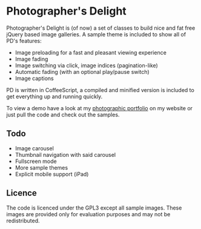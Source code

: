 Photographer's Delight
======================

Photographer's Delight is (of now) a set of classes to build nice and fat free jQuery based image galleries. A sample theme is included to show all of PD's features: 

  * Image preloading for a fast and pleasant viewing experience
  * Image fading
  * Image switching via click, image indices (pagination-like)
  * Automatic fading (with an optional play/pause switch)
  * Image captions

PD is written in CoffeeScript, a compiled and minified version is included to get everything up and running quickly.

To view a demo have a look at my [photographic portfolio][portfolio] on my website or just pull the code and check out the samples.

Todo
----

  * Image carousel
  * Thumbnail navigation with said carousel
  * Fullscreen mode
  * More sample themes
  * Explicit mobile support (iPad)

Licence
-------

The code is licenced under the GPL3 except all sample images. These images are provided only for evaluation purposes and may not be redistributed.

[portfolio]: http://www.zamora.de/photography
